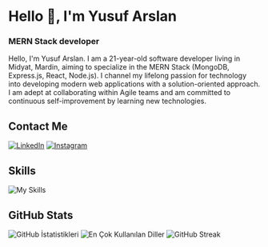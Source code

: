 # Hello 👋, I'm Yusuf Arslan
### MERN Stack developer

Hello, I'm Yusuf Arslan. I am a 21-year-old software developer living in Midyat, Mardin, aiming to specialize in the MERN Stack (MongoDB, Express.js, React, Node.js). I channel my lifelong passion for technology into developing modern web applications with a solution-oriented approach. I am adept at collaborating within Agile teams and am committed to continuous self-improvement by learning new technologies.

## Contact Me
<p><a href="https://www.linkedin.com/in/yusuf4rslan?utm_source=share&utm_campaign=share_via&utm_content=profile&utm_medium=android_app" target="_blank"><img src="https://img.shields.io/badge/LinkedIn-%230077B5.svg?&style=flat-square&logo=linkedin&logoColor=white" alt="LinkedIn"></a> <a href="https://www.instagram.com/yu5uf4rslan" target="_blank"><img src="https://img.shields.io/badge/Instagram-%23E4405F.svg?&style=flat-square&logo=instagram&logoColor=white" alt="Instagram"></a> </p>

## Skills
<p align="left">
  <img src="https://skillicons.dev/icons?i=html,css,js,bootstrap,sass,nodejs,express,ts,mysql,java,git&theme=dark" alt="My Skills"/>
</p>

## GitHub Stats

<img src="https://github-readme-stats.vercel.app/api?username=yusuf4rslan&show_icons=true&count_private=true&theme=tokyonight" alt="GitHub İstatistikleri" />

<img src="https://github-readme-stats.vercel.app/api/top-langs/?username=yusuf4rslan&layout=compact&theme=tokyonight" alt="En Çok Kullanılan Diller" />

<img src="https://github-readme-streak-stats.herokuapp.com/?user=yusuf4rslan&theme=tokyonight" alt="GitHub Streak" />
